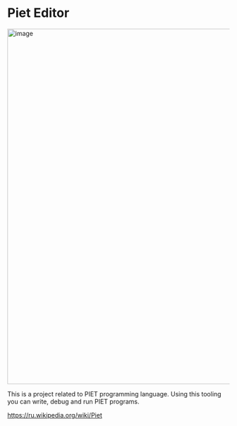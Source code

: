 # Piet Editor

<img width="806" alt="image" src="https://user-images.githubusercontent.com/24711892/163667584-27d4de38-167e-49a8-bc5a-e92380e9a1e4.png">

This is a project related to PIET programming language. Using this tooling you can write, debug and run PIET programs.

https://ru.wikipedia.org/wiki/Piet
